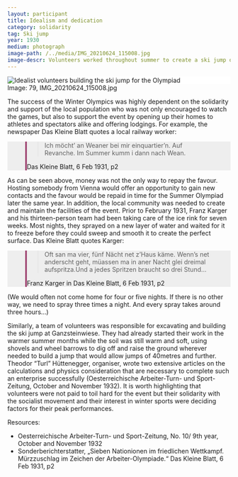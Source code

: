```yaml
---
layout: participant
title: Idealism and dedication
category: solidarity
tag: Ski jump
year: 1930
medium: photograph
image-path: /../media/IMG_20210624_115008.jpg
image-descr: Volunteers worked throughout summer to create a ski jump of international standards.
---
```

<div class="grid-item" style="background-color: white" id="exhibit-image"><img src="/../media/IMG_20210624_115008.jpg" class="img-fluid" alt="Idealist volunteers building the ski jump for the Olympiad"></div>
Image: 79, IMG_20210624_115008.jpg
<p>The success of the Winter Olympics was highly dependent on the solidarity and support of the local population who was not only encouraged to watch the games, but also to support the event by opening up their homes to athletes and spectators alike and offering lodgings. For example, the newspaper Das Kleine Blatt quotes a local railway worker:</p>
<!--quote taken from: https://mdbootstrap.com/docs/standard/extended/quotes/-->
<section class="vh-50" style="background-color: #eee;">
  <div class="container py-sm-5 h-50">
    <div class="row d-flex align-items-center h-20">
      <div class="col col-md-9 mb-3 mb-md-1" id="style3">
        <figure class="bg-white p-3 rounded" style="border-left: .25rem solid #a34e78;">
          <blockquote class="blockquote pb-2">
            <p class="inlinequote">
              Ich möcht’ an Weaner bei mir einquartier’n. Auf Revanche. Im Summer kumm i dann nach Wean.
            </p>
          </blockquote>
          <figcaption class="blockquote-footer mb-0 font-italic">
            <span class="source">Das Kleine Blatt</span>, 6 Feb 1931, p2
          </figcaption>
        </figure>
      </div>
    </div>
  </div>
</section>
<!--<div class="quote">original part “Ich möcht’ an Weaner bei mir einquartier’n. Auf Revanche. Im Summer kumm i dann nach Wean.“</div> (Das Kleine Blatt, 6 Feb 1931, p2).-->
<p>As can be seen above, money was not the only way to repay the favour. Hosting somebody from Vienna would offer an opportunity to gain new contacts and the favour would be repaid in time for the Summer Olympiad later the same year. 
In addition, the local community was needed to create and maintain the facilities of the event. Prior to February 1931, Franz Karger and his thirteen-person team had been taking care of the ice rink for seven weeks. Most nights, they sprayed on a new layer of water and waited for it to freeze before they could sweep and smooth it to create the perfect surface. Das Kleine Blatt quotes Karger:</p>
<!--quote taken from: https://mdbootstrap.com/docs/standard/extended/quotes/ I've changed the margin bottom mb to 4 to space out the elements more, and from lg to md. so it now reads mb-4 mb-md-2 instead of mb-4 mb-lg-2. py defines the top background heading-->
<section class="vh-50" style="background-color: #eee;">
  <div class="container py-sm-5 h-50">
    <div class="row d-flex align-items-center h-20">
      <div class="col col-md-9 mb-3 mb-md-1">
        <figure class="bg-white p-3 rounded" style="border-left: .25rem solid #a34e78;">
          <blockquote class="blockquote pb-2">
            <p class="inlinequote">
              Oft san ma vier, fünf Nächt net z’Haus käme. Wenn’s net anderscht geht, müassen ma in aner Nacht glei dreimal aufspritza.Und a jedes Spritzen braucht so drei Stund…
            </p>
          </blockquote>
          <figcaption class="blockquote-footer mb-0 font-italic">
            Franz Karger in <span class="source">Das Kleine Blatt</span>, 6 Feb 1931, p2
          </figcaption>
        </figure>
      </div>
    </div>
  </div>
</section>
<!--<div class="quote">original part<div class="quote">“Oft san ma vier, fünf Nächt net z’Haus käme. Wenn’s net anderscht geht, müassen ma in aner Nacht glei dreimal aufspritza.Und a jedes Spritzen braucht so drei Stund…“</div>(Das Kleine Blatt, 6 Feb 1931, p2).-->
<p>(We would often not come home for four or five nights. If there is no other way, we need to spray three times a night. And every spray takes around three hours…)</p>
<p>Similarly, a team of volunteers was responsible for excavating and building the ski jump at Ganzsteinwiese. They had already started their work in the warmer summer months while the soil was still warm and soft, using shovels and wheel barrows to dig off and raise the ground wherever needed to build a jump that would allow jumps of 40metres and further. Theodor “Turl” Hüttenegger, organiser, wrote two extensive articles on the calculations and physics consideration that are necessary to complete such an enterprise successfully (Oesterreichische Arbeiter-Turn- und Sport-Zeitung, October and November 1932). It is worth highlighting that volunteers were not paid to toil hard for the event but their solidarity with the socialist movement and their interest in winter sports were deciding factors for their peak performances.</p>
<div class="resources">
    <div class="resources-title">Resources:</div>
      <ul class="resources-list">
        <li>Oesterreichische Arbeiter-Turn- und Sport-Zeitung, No. 10/ 9th year, October and November 1932</li>
        <li>Sonderberichterstatter, „Sieben Nationionen im friedlichen Wettkampf. Mürzzuschlag im Zeichen der Arbeiter-Olympiade.“ Das Kleine Blatt, 6 Feb 1931, p2</li>
      </ul>
    </div>
</div>
